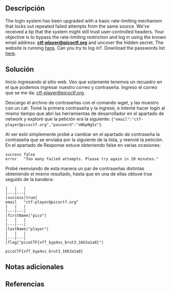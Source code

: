 
## Descripción

The login system has been upgraded with a basic rate-limiting mechanism that locks out repeated failed attempts from the same source. We’ve received a tip that the system might still trust user-controlled headers. Your objective is to bypass the rate-limiting restriction and log in using the known email address: **ctf-player@picoctf.org** and uncover the hidden secret. The website is running [here](http://amiable-citadel.picoctf.net:62018/). Can you try to log in?. Download the passwords list [here](https://challenge-files.picoctf.net/c_amiable_citadel/58ec5807836ef921478972a19480bc3f3299766c984356c015298b4c8134acd2/passwords.txt).


## Solución

Inicio ingresando al sitio web.
Veo que solamente tenemos un recuadro en el que podemos ingresar nuestro correo y contraseña. Ingreso el correo que se me da: ctf-player@picoctf.org.

Descargo el archivo de contraseñas con el comando wget, y las muestro con un cat.
Tomé la primera contraseña y la ingresé, e intenté hacer login al mismo tiempo que abrí las herramientas de desarrollador en el apartado de network y exploré que la petición era la siguiente: `{"email":"ctf-player@picoctf.org","password":"oNbpNg5z"}`.

Al ver estó simplemente probé a cambiar en el apartado de contraseña la contraseña que se enviaba por la siguiente de la lista, y reenvié la petición.
En el apartado de Response estuve obteniendo false en varias ocasiones:
```
success	false
error	"Too many failed attempts. Please try again in 20 minutes."
```
Probé reenviando de esta manera un par de contraseñas distintas obteniendo el mismo resultado, hasta que en una de ellas obtuve true seguido de la bandera: 
```
|   |   |
|---|---|
|success|true|
email	"ctf-player@picoctf.org"
|   |   |
|---|---|
|firstName|"pico"|
|   |   |
|---|---|
|lastName|"player"|
|   |   |
|---|---|
|flag|"picoCTF{xff_byp4ss_brut3_1663a1a8}"|
```

`picoCTF{xff_byp4ss_brut3_1663a1a8}`
## Notas adicionales


## Referencias
